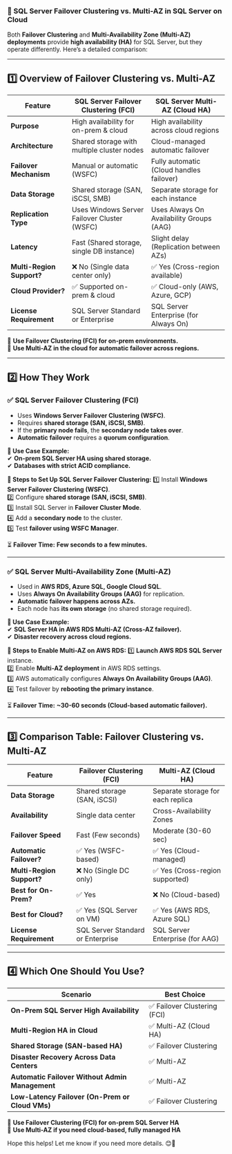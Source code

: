 ### **🔹 SQL Server Failover Clustering vs. Multi-AZ in SQL Server on Cloud**
Both **Failover Clustering** and **Multi-Availability Zone (Multi-AZ) deployments** provide **high availability (HA)** for SQL Server, but they operate differently. Here’s a detailed comparison:

---

## **1️⃣ Overview of Failover Clustering vs. Multi-AZ**
| Feature | **SQL Server Failover Clustering (FCI)** | **SQL Server Multi-AZ (Cloud HA)** |
|---------|--------------------------------|-------------------------------|
| **Purpose** | High availability for on-prem & cloud | High availability across cloud regions |
| **Architecture** | Shared storage with multiple cluster nodes | Cloud-managed automatic failover |
| **Failover Mechanism** | Manual or automatic (WSFC) | Fully automatic (Cloud handles failover) |
| **Data Storage** | Shared storage (SAN, iSCSI, SMB) | Separate storage for each instance |
| **Replication Type** | Uses Windows Server Failover Cluster (WSFC) | Uses Always On Availability Groups (AAG) |
| **Latency** | Fast (Shared storage, single DB instance) | Slight delay (Replication between AZs) |
| **Multi-Region Support?** | ❌ No (Single data center only) | ✅ Yes (Cross-region available) |
| **Cloud Provider?** | ✅ Supported on-prem & cloud | ✅ Cloud-only (AWS, Azure, GCP) |
| **License Requirement** | SQL Server Standard or Enterprise | SQL Server Enterprise (for Always On) |

🔹 **Use Failover Clustering (FCI) for on-prem environments.**  
🔹 **Use Multi-AZ in the cloud for automatic failover across regions.**  

---

## **2️⃣ How They Work**
### **✅ SQL Server Failover Clustering (FCI)**
- Uses **Windows Server Failover Clustering (WSFC)**.
- Requires **shared storage (SAN, iSCSI, SMB)**.
- If the **primary node fails**, the **secondary node takes over**.
- **Automatic failover** requires a **quorum configuration**.

**📌 Use Case Example:**  
✔ **On-prem SQL Server HA using shared storage.**  
✔ **Databases with strict ACID compliance.**

**🔹 Steps to Set Up SQL Server Failover Clustering:**
1️⃣ Install **Windows Server Failover Clustering (WSFC)**.  
2️⃣ Configure **shared storage (SAN, iSCSI, SMB)**.  
3️⃣ Install SQL Server in **Failover Cluster Mode**.  
4️⃣ Add a **secondary node** to the cluster.  
5️⃣ Test **failover using WSFC Manager**.

⏳ **Failover Time:** **Few seconds to a few minutes.**  

---

### **✅ SQL Server Multi-Availability Zone (Multi-AZ)**
- Used in **AWS RDS, Azure SQL, Google Cloud SQL**.
- Uses **Always On Availability Groups (AAG)** for replication.
- **Automatic failover happens across AZs.**
- Each node has **its own storage** (no shared storage required).

**📌 Use Case Example:**  
✔ **SQL Server HA in AWS RDS Multi-AZ (Cross-AZ failover).**  
✔ **Disaster recovery across cloud regions.**

**🔹 Steps to Enable Multi-AZ on AWS RDS:**
1️⃣ **Launch AWS RDS SQL Server** instance.  
2️⃣ Enable **Multi-AZ deployment** in AWS RDS settings.  
3️⃣ AWS automatically configures **Always On Availability Groups (AAG)**.  
4️⃣ Test failover by **rebooting the primary instance**.

⏳ **Failover Time:** **~30-60 seconds (Cloud-based automatic failover).**  

---

## **3️⃣ Comparison Table: Failover Clustering vs. Multi-AZ**
| Feature | **Failover Clustering (FCI)** | **Multi-AZ (Cloud HA)** |
|---------|------------------|------------------|
| **Data Storage** | Shared storage (SAN, iSCSI) | Separate storage for each replica |
| **Availability** | Single data center | Cross-Availability Zones |
| **Failover Speed** | Fast (Few seconds) | Moderate (30-60 sec) |
| **Automatic Failover?** | ✅ Yes (WSFC-based) | ✅ Yes (Cloud-managed) |
| **Multi-Region Support?** | ❌ No (Single DC only) | ✅ Yes (Cross-region supported) |
| **Best for On-Prem?** | ✅ Yes | ❌ No (Cloud-based) |
| **Best for Cloud?** | ✅ Yes (SQL Server on VM) | ✅ Yes (AWS RDS, Azure SQL) |
| **License Requirement** | SQL Server Standard or Enterprise | SQL Server Enterprise (for AAG) |

---

## **4️⃣ Which One Should You Use?**
| **Scenario** | **Best Choice** |
|-------------|---------------|
| **On-Prem SQL Server High Availability** | ✅ Failover Clustering (FCI) |
| **Multi-Region HA in Cloud** | ✅ Multi-AZ (Cloud HA) |
| **Shared Storage (SAN-based HA)** | ✅ Failover Clustering |
| **Disaster Recovery Across Data Centers** | ✅ Multi-AZ |
| **Automatic Failover Without Admin Management** | ✅ Multi-AZ |
| **Low-Latency Failover (On-Prem or Cloud VMs)** | ✅ Failover Clustering |

🚀 **Use Failover Clustering (FCI) for on-prem SQL Server HA**  
🚀 **Use Multi-AZ if you need cloud-based, fully managed HA**  

Hope this helps! Let me know if you need more details. 😊🚀
